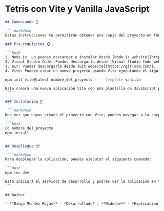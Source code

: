 # Tetris con Vite y Vanilla JavaScript

````markdown
## Comenzando 🚀

````markdown
Estas instrucciones te permitirán obtener una copia del proyecto en funcionamiento en tu máquina local para propósitos de desarrollo y pruebas.

### Pre-requisitos 📋

```bash
1. Node.js: Lo puedes descargar e instalar desde [Node.js website](https://nodejs.org/).
2. Visual Studio Code: Puedes descargarlo desde [Visual Studio Code website](https://code.visualstudio.com/).
3. Git: Puedes descargarlo desde [Git website](https://git-scm.com/).
4. Vite: Puedes crear un nuevo proyecto usando Vite ejecutando el siguiente comando en tu terminal:

npm init vite@latest nombre_del_proyecto -- --template vanilla

Esto creará una nueva aplicación Vite con una plantilla de JavaScript puro.
```

### Instalación 🔧

````markdown
Una vez que hayas creado el proyecto con Vite, puedes navegar a la carpeta del proyecto e instalar las dependencias ejecutando el siguiente comando:

```bash
cd nombre_del_proyecto
npm install
```

## Despliegue 📦

````markdown
Para desplegar la aplicación, puedes ejecutar el siguiente comando:

```bash
npm run dev

Esto iniciará el servidor de desarrollo y podrás ver la aplicación en tu navegador.
```

## Author

* **Diego Mendez Rojas** - *Desarrollado* | **Midudev** - *Explicacion del desarrollo* - *YouTube* - [Midulive](https://www.youtube.com/@midulive)